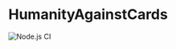 # HumanityAgainstCards

![Node.js CI](https://github.com/firststef/HumanityAgainstCards/workflows/Node.js%20CI/badge.svg?branch=master)
